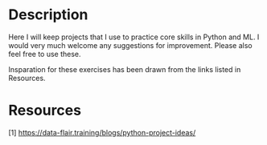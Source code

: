 # Description

Here I will keep projects that I use to practice core skills in Python and ML. I would very much welcome any suggestions for improvement. Please also feel free to use these. 

Insparation for these exercises has been drawn from the links listed in Resources.


# Resources
[1] https://data-flair.training/blogs/python-project-ideas/
